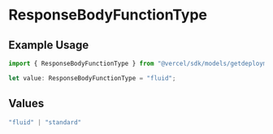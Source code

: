 # ResponseBodyFunctionType

## Example Usage

```typescript
import { ResponseBodyFunctionType } from "@vercel/sdk/models/getdeploymentop.js";

let value: ResponseBodyFunctionType = "fluid";
```

## Values

```typescript
"fluid" | "standard"
```